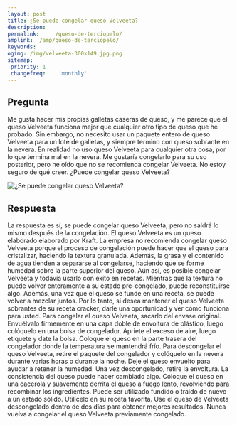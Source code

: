 ```yaml
---
layout: post
title: ¿Se puede congelar queso Velveeta?  
description: 
permalink:     /queso-de-terciopelo/
amplink:  /amp/queso-de-terciopelo/
keywords: 
ogimg: /img/velveeta-300x149.jpg.png
sitemap:
 priority: 1
 changefreq:    'monthly'
---
```




## Pregunta

Me gusta hacer mis propias galletas caseras de queso, y me parece que el queso Velveeta funciona mejor que cualquier otro tipo de queso que he probado. Sin embargo, no necesito usar un paquete entero de queso Velveeta para un lote de galletas, y siempre termino con queso sobrante en la nevera. En realidad no uso queso Velveeta para cualquier otra cosa, por lo que termina mal en la nevera. Me gustaría congelarlo para su uso posterior, pero he oído que no se recomienda congelar Velveeta. No estoy seguro de qué creer. ¿Puede congelar queso Velveeta?


![¿Se puede congelar queso Velveeta?](https://sepuedecongelar.com/img/velveeta-300x149.jpg "¿Se puede congelar queso Velveeta?" )


## Respuesta

La respuesta es sí, se puede congelar queso Velveeta, pero no saldrá lo mismo después de la congelación. El queso Velveeta es un queso elaborado elaborado por Kraft. La empresa no recomienda congelar queso Velveeta porque el proceso de congelación puede hacer que el queso para cristalizar, haciendo la textura granulada. Además, la grasa y el contenido de agua tienden a separarse al congelarse, haciendo que se forme humedad sobre la parte superior del queso.
Aún así, es posible congelar Velveeta y todavía usarlo con éxito en recetas. Mientras que la textura no puede volver enteramente a su estado pre-congelado, puede reconstituirse algo. Además, una vez que el queso se funde en una receta, se puede volver a mezclar juntos.
Por lo tanto, si desea mantener el queso Velveeta sobrantes de su receta cracker, darle una oportunidad y ver cómo funciona para usted. Para congelar el queso Velveeta, sacarlo del envase original. Envuélvalo firmemente en una capa doble de envoltura de plástico, luego colóquelo en una bolsa de congelador. Apriete el exceso de aire, luego etiquete y date la bolsa. Coloque el queso en la parte trasera del congelador donde la temperatura se mantendrá frío.
Para descongelar el queso Velveeta, retire el paquete del congelador y colóquelo en la nevera durante varias horas o durante la noche. Deje el queso envuelto para ayudar a retener la humedad. Una vez descongelado, retire la envoltura. La consistencia del queso puede haber cambiado algo. Coloque el queso en una cacerola y suavemente derrita el queso a fuego lento, revolviendo para recombinar los ingredientes. Puede ser utilizado fundido o traído de nuevo a un estado sólido. Utilícelo en su receta favorita. Use el queso de Velveeta descongelado dentro de dos días para obtener mejores resultados. Nunca vuelva a congelar el queso Velveeta previamente congelado.